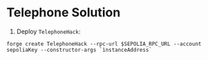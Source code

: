 # Telephone Solution

1) Deploy `TelephoneHack`:

```
forge create TelephoneHack --rpc-url $SEPOLIA_RPC_URL --account sepoliaKey --constructor-args `ìnstanceAddress`
```
